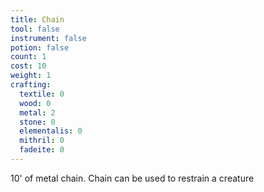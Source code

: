 ```yaml
---
title: Chain
tool: false
instrument: false
potion: false
count: 1
cost: 10
weight: 1
crafting:
  textile: 0
  wood: 0
  metal: 2
  stone: 0
  elementalis: 0
  mithril: 0
  fadeite: 0
---
```


10' of metal chain. Chain can be used to restrain a creature
